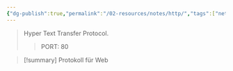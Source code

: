 ```yaml
---
{"dg-publish":true,"permalink":"/02-resources/notes/http/","tags":["netzwerk/protokoll"],"noteIcon":"","updated":"2025-09-05T10:12:29.816+02:00"}
---
```


> Hyper Text Transfer Protocol.
>> PORT: 80

>[!summary] 
>Protokoll für Web 